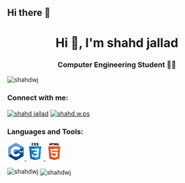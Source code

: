 ## Hi there 👋
<h1 align="center">Hi 👋, I'm shahd jallad</h1>
<h3 align="center">Computer Engineering Student 👩‍💻</h3>


<p align="left"> <img src="https://komarev.com/ghpvc/?username=shahdwj&label=Profile%20views&color=0e75b6&style=flat" alt="shahdwj" /> </p>

 

<h3 align="left">Connect with me:</h3>
<p align="left">
<a href="https://linkedin.com/in/shahd jallad" target="blank"><img align="center" src="https://raw.githubusercontent.com/rahuldkjain/github-profile-readme-generator/master/src/images/icons/Social/linked-in-alt.svg" alt="shahd jallad" height="30" width="40" /></a>
<a href="https://instagram.com/shahd.w.ps" target="blank"><img align="center" src="https://raw.githubusercontent.com/rahuldkjain/github-profile-readme-generator/master/src/images/icons/Social/instagram.svg" alt="shahd.w.ps" height="30" width="40" /></a>
</p>

<h3 align="left">Languages and Tools:</h3>
<p align="left"> <a href="https://www.w3schools.com/cpp/" target="_blank" rel="noreferrer"> <img src="https://raw.githubusercontent.com/devicons/devicon/master/icons/cplusplus/cplusplus-original.svg" alt="cplusplus" width="40" height="40"/> </a> <a href="https://www.w3schools.com/css/" target="_blank" rel="noreferrer"> <img src="https://raw.githubusercontent.com/devicons/devicon/master/icons/css3/css3-original-wordmark.svg" alt="css3" width="40" height="40"/> </a> <a href="https://www.w3.org/html/" target="_blank" rel="noreferrer"> <img src="https://raw.githubusercontent.com/devicons/devicon/master/icons/html5/html5-original-wordmark.svg" alt="html5" width="40" height="40"/> </a> </p>

<p><img align="left" src="https://github-readme-stats.vercel.app/api/top-langs?username=shahdwj&show_icons=true&locale=en&layout=compact" alt="shahdwj" /></p>

<p>&nbsp;<img align="center" src="https://github-readme-stats.vercel.app/api?username=shahdwj&show_icons=true&locale=en" alt="shahdwj" /></p>

